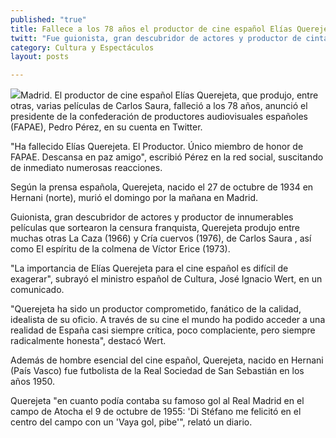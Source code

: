 ```yaml
---
published: "true"
title: Fallece a los 78 años el productor de cine español Elías Querejeta
twitt: "Fue guionista, gran descubridor de actores y productor de cintas que sortearon la censura franquista."
category: Cultura y Espectáculos
layout: posts

---
```


![](http://i.imgur.com/e6adzuSm.jpg)Madrid. El productor de cine español Elías Querejeta, que produjo, entre otras, varias películas de Carlos Saura, falleció a los 78 años, anunció el presidente de la confederación de productores audiovisuales españoles (FAPAE), Pedro Pérez, en su cuenta en Twitter.

"Ha fallecido Elías Querejeta. El Productor. Único miembro de honor de FAPAE. Descansa en paz amigo", escribió Pérez en la red social, suscitando de inmediato numerosas reacciones.

Según la prensa española, Querejeta, nacido el 27 de octubre de 1934 en Hernani (norte), murió el domingo por la mañana en Madrid.

Guionista, gran descubridor de actores y productor de innumerables películas que sortearon la censura franquista, Querejeta produjo entre muchas otras La Caza (1966) y Cría cuervos (1976), de Carlos Saura , así como El espíritu de la colmena de Víctor Erice (1973).

"La importancia de Elías Querejeta para el cine español es difícil de exagerar", subrayó el ministro español de Cultura, José Ignacio Wert, en un comunicado.

"Querejeta ha sido un productor comprometido, fanático de la calidad, idealista de su oficio. A través de su cine el mundo ha podido acceder a una realidad de España casi siempre crítica, poco complaciente, pero siempre radicalmente honesta", destacó Wert.

Además de hombre esencial del cine español, Querejeta, nacido en Hernani (País Vasco) fue futbolista de la Real Sociedad de San Sebastián en los años 1950.

Querejeta "en cuanto podía contaba su famoso gol al Real Madrid en el campo de Atocha el 9 de octubre de 1955: 'Di Stéfano me felicitó en el centro del campo con un 'Vaya gol, pibe'", relató un diario.
